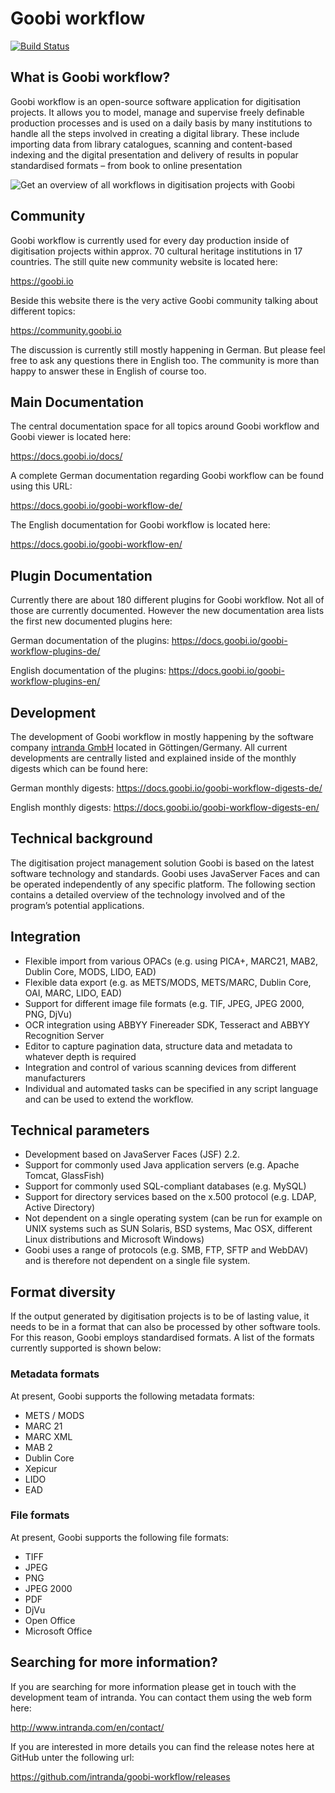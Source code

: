 # Goobi workflow

[![Build Status](https://travis-ci.org/intranda/goobi-workflow.svg?branch=master)](https://travis-ci.org/intranda/goobi)

## What is Goobi workflow?

Goobi workflow is an open-source software application for digitisation projects. It allows you to model, manage and supervise freely definable production processes and is used on a daily basis by many institutions to handle all the steps involved in creating a digital library. These include importing data from library catalogues, scanning and content-based indexing and the digital presentation and delivery of results in popular standardised formats – from book to online presentation

![Get an overview of all workflows in digitisation projects with Goobi](https://www.intranda.com/wp-content/uploads/2015/05/goobi_history_21_processes_en.png)

## Community

Goobi workflow is currently used for every day production inside of digitisation projects within approx. 70 cultural heritage institutions in 17 countries. The still quite new community website is located here:

https://goobi.io

Beside this website there is the very active Goobi community talking about different topics:

https://community.goobi.io

The discussion is currently still mostly happening in German. But please feel free to ask any questions there in English too. The community is more than happy to answer these in English of course too.

## Main Documentation

The central documentation space for all topics around Goobi workflow and Goobi viewer is located here:

https://docs.goobi.io/docs/

A complete German documentation regarding Goobi workflow can be found using this URL:

https://docs.goobi.io/goobi-workflow-de/

The English documentation for Goobi workflow is located here:

https://docs.goobi.io/goobi-workflow-en/

## Plugin Documentation

Currently there are about 180 different plugins for Goobi workflow. Not all of those are currently documented. However the new documentation area lists the first new documented plugins here:

German documentation of the plugins:
https://docs.goobi.io/goobi-workflow-plugins-de/

English documentation of the plugins:
https://docs.goobi.io/goobi-workflow-plugins-en/

## Development

The development of Goobi workflow in mostly happening by the software company [intranda GmbH](https://intranda.com) located in Göttingen/Germany. All current developments are centrally listed and explained inside of the monthly digests which can be found here:

German monthly digests:
https://docs.goobi.io/goobi-workflow-digests-de/

English monthly digests:
https://docs.goobi.io/goobi-workflow-digests-en/

## Technical background

The digitisation project management solution Goobi is based on the latest software technology and standards. Goobi uses JavaServer Faces and can be operated independently of any specific platform. The following section contains a detailed overview of the technology involved and of the program’s potential applications.

## Integration

- Flexible import from various OPACs (e.g. using PICA+, MARC21, MAB2, Dublin Core, MODS, LIDO, EAD)
- Flexible data export (e.g. as METS/MODS, METS/MARC, Dublin Core, OAI, MARC, LIDO, EAD)
- Support for different image file formats (e.g. TIF, JPEG, JPEG 2000, PNG, DjVu)
- OCR integration using ABBYY Finereader SDK, Tesseract and ABBYY Recognition Server
- Editor to capture pagination data, structure data and metadata to whatever depth is required
- Integration and control of various scanning devices from different manufacturers
- Individual and automated tasks can be specified in any script language and can be used to extend the workflow.

## Technical parameters

- Development based on JavaServer Faces (JSF) 2.2.
- Support for commonly used Java application servers (e.g. Apache Tomcat, GlassFish)
- Support for commonly used SQL-compliant databases (e.g. MySQL)
- Support for directory services based on the x.500 protocol (e.g. LDAP, Active Directory)
- Not dependent on a single operating system (can be run for example on UNIX systems such as SUN Solaris, BSD systems, Mac OSX, different Linux distributions and Microsoft Windows)
- Goobi uses a range of protocols (e.g. SMB, FTP, SFTP and WebDAV) and is therefore not dependent on a single file system.

## Format diversity

If the output generated by digitisation projects is to be of lasting value, it needs to be in a format that can also be processed by other software tools. For this reason, Goobi employs standardised formats. A list of the formats currently supported is shown below:

### Metadata formats
At present, Goobi supports the following metadata formats:

- METS / MODS
- MARC 21
- MARC XML
- MAB 2
- Dublin Core
- Xepicur
- LIDO
- EAD

### File formats

At present, Goobi supports the following file formats:

- TIFF
- JPEG
- PNG
- JPEG 2000
- PDF
- DjVu
- Open Office
- Microsoft Office

## Searching for more information?

If you are searching for more information please get in touch with the development team of intranda. You can contact them using the web form here:

http://www.intranda.com/en/contact/

If you are interested in more details you can find the release notes here at GitHub unter the following url:

https://github.com/intranda/goobi-workflow/releases
